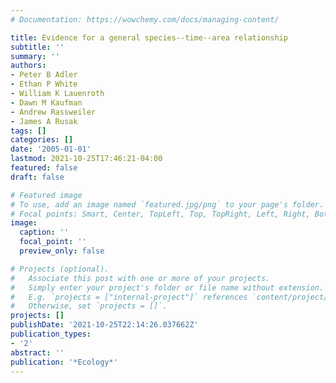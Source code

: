 ```yaml
---
# Documentation: https://wowchemy.com/docs/managing-content/

title: Evidence for a general species--time--area relationship
subtitle: ''
summary: ''
authors:
- Peter B Adler
- Ethan P White
- William K Lauenroth
- Dawn M Kaufman
- Andrew Rassweiler
- James A Rusak
tags: []
categories: []
date: '2005-01-01'
lastmod: 2021-10-25T17:46:21-04:00
featured: false
draft: false

# Featured image
# To use, add an image named `featured.jpg/png` to your page's folder.
# Focal points: Smart, Center, TopLeft, Top, TopRight, Left, Right, BottomLeft, Bottom, BottomRight.
image:
  caption: ''
  focal_point: ''
  preview_only: false

# Projects (optional).
#   Associate this post with one or more of your projects.
#   Simply enter your project's folder or file name without extension.
#   E.g. `projects = ["internal-project"]` references `content/project/deep-learning/index.md`.
#   Otherwise, set `projects = []`.
projects: []
publishDate: '2021-10-25T22:14:26.037662Z'
publication_types:
- '2'
abstract: ''
publication: '*Ecology*'
---
```


